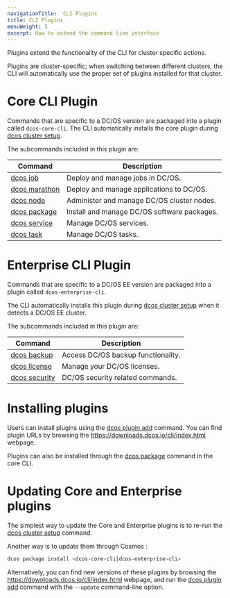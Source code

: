 ```yaml
---
navigationTitle:  CLI Plugins
title: CLI Plugins
menuWeight: 5
excerpt: How to extend the command line interface
---
```


Plugins extend the functionality of the CLI for cluster specific actions.

Plugins are cluster-specific; when switching between different clusters, the CLI will automatically use the proper set of plugins installed for that cluster.


# Core CLI Plugin

Commands that are specific to a DC/OS version are packaged into a plugin called `dcos-core-cli`.
The CLI automatically installs the core plugin during [dcos cluster setup](/mesosphere/dcos/2.2/cli/command-reference/dcos-cluster/dcos-cluster-setup/).

The subcommands included in this plugin are:

| Command | Description |
|---------|-------------|
| [dcos job](/mesosphere/dcos/2.2/cli/command-reference/dcos-job/)    | Deploy and manage jobs in DC/OS.  |
| [dcos marathon](/mesosphere/dcos/2.2/cli/command-reference/dcos-marathon/)  |  Deploy and manage applications to DC/OS.  |
| [dcos node](/mesosphere/dcos/2.2/cli/command-reference/dcos-node/)   |  Administer and manage DC/OS cluster nodes.  |
| [dcos package](/mesosphere/dcos/2.2/cli/command-reference/dcos-package/) | Install and manage DC/OS software packages. |
| [dcos service](/mesosphere/dcos/2.2/cli/command-reference/dcos-service/)  |  Manage DC/OS services.  |
| [dcos task](/mesosphere/dcos/2.2/cli/command-reference/dcos-task/)  |  Manage DC/OS tasks.  |

# Enterprise CLI Plugin

Commands that are specific to a DC/OS EE version are packaged into a plugin called `dcos-enterprise-cli`.

The CLI automatically installs this plugin during [dcos cluster setup](/mesosphere/dcos/2.2/cli/command-reference/dcos-cluster/dcos-cluster-setup/) when it detects a DC/OS EE cluster.

The subcommands included in this plugin are:

| Command | Description |
|---------|-------------|
| [dcos backup](/mesosphere/dcos/2.2/cli/command-reference/dcos-backup/)    | Access DC/OS backup functionality.  |
| [dcos license](/mesosphere/dcos/2.2/cli/command-reference/dcos-license/)  |  Manage your DC/OS licenses.  |
| [dcos security](/mesosphere/dcos/2.2/cli/command-reference/dcos-security/)   |  DC/OS security related commands. |


# Installing plugins

Users can install plugins using the [dcos plugin add](/mesosphere/dcos/2.2/cli/command-reference/dcos-plugin/dcos-plugin-add/) command. You can find plugin URLs by browsing the https://downloads.dcos.io/cli/index.html webpage.

Plugins can also be installed through the [dcos package](/mesosphere/dcos/2.2/cli/command-reference/dcos-package/) command in the core CLI.

# Updating Core and Enterprise plugins

The simplest way to update the Core and Enterprise plugins is to re-run the [dcos cluster setup](/mesosphere/dcos/2.2/cli/command-reference/dcos-cluster/dcos-cluster-setup/) command.

Another way is to update them through Cosmos :

```bash
dcos package install <dcos-core-cli|dcos-enterprise-cli>
```

Alternatively, you can find new versions of these plugins by browsing the https://downloads.dcos.io/cli/index.html webpage, and run the [dcos plugin add](/mesosphere/dcos/2.2/cli/command-reference/dcos-plugin/dcos-plugin-add/) command with the `--update` command-line option.
